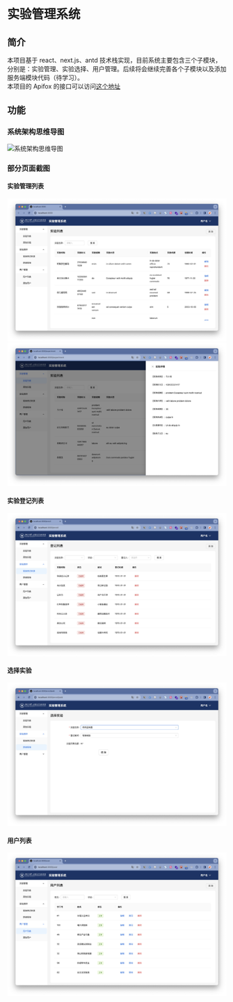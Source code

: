 # 实验管理系统 
## 简介
本项目基于 react、next.js、antd 技术栈实现，目前系统主要包含三个子模块，分别是：实验管理、实验选择、用户管理。后续将会继续完善各个子模块以及添加服务端模块代码（待学习）。  
本项目的 Apifox 的接口可以访问[这个地址](https://apifox.com/apidoc/shared-69240c11-2661-4e6d-abeb-14725cb93e9f)
## 功能
### 系统架构思维导图
![系统架构思维导图](https://github.com/chiweily/experiment-admin/blob/c7193c28641641b48cb267e5a6dc41287c9fb525/screenshot/%E5%AE%9E%E9%AA%8C%E7%AE%A1%E7%90%86%E7%B3%BB%E7%BB%9F%E6%9E%B6%E6%9E%84.jpg)
### 部分页面截图
#### 实验管理列表
![实验列表](https://github.com/chiweily/experiment-admin/blob/07674b3aa248b5e0fc93bf7ddf128bbb91ec42c1/screenshot/%E5%AE%9E%E9%AA%8C%E7%AE%A1%E7%90%86.jpg)
![实验列表抽屉页](https://github.com/chiweily/experiment-admin/blob/07674b3aa248b5e0fc93bf7ddf128bbb91ec42c1/screenshot/%E5%AE%9E%E9%AA%8C%E5%88%97%E8%A1%A8.jpg)
#### 实验登记列表
![实验登记列表](https://github.com/chiweily/experiment-admin/blob/07674b3aa248b5e0fc93bf7ddf128bbb91ec42c1/screenshot/%E5%AE%9E%E9%AA%8C%E7%99%BB%E8%AE%B0%E5%88%97%E8%A1%A8.jpg)
#### 选择实验
![选择实验](https://github.com/chiweily/experiment-admin/blob/07674b3aa248b5e0fc93bf7ddf128bbb91ec42c1/screenshot/%E9%80%89%E6%8B%A9%E5%AE%9E%E9%AA%8C.jpg)
#### 用户列表
![用户列表](https://github.com/chiweily/experiment-admin/blob/07674b3aa248b5e0fc93bf7ddf128bbb91ec42c1/screenshot/%E7%94%A8%E6%88%B7%E5%88%97%E8%A1%A8.jpg)

